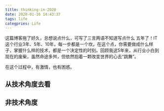 ```yaml
---
title: thinking-in-2020
date: 2020-01-16 14:43:37
tags: life
categpries: Life
---
```

这篇博客拖了好久，总想说点什么，可写了三言两语不知道写点什么
五年了！IT这个行业3年、5年、10年，每一步都是一个坎，在这个点，你需要做成什么样子，掌握什么样的技术，都是一个决定性的时刻。回顾我这5年来，从行业小白到现在的废柴，虽然命途多舛，但依然抱着一颗改变世界的心去“跳舞”。

在这个过程中，有激情，也有困惑。
<!-- more -->
## 从技术角度去看





## 非技术角度
